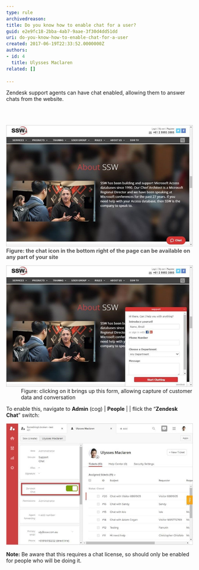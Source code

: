```yaml
---
type: rule
archivedreason: 
title: Do you know how to enable chat for a user?
guid: e2e9fc18-2bba-4ab7-9aae-3f30d4dd51dd
uri: do-you-know-how-to-enable-chat-for-a-user
created: 2017-06-19T22:33:52.0000000Z
authors:
- id: 4
  title: Ulysses Maclaren
related: []

---
```



<p class="ssw15-rteElement-P">Zendesk support agents can have chat enabled, allowing them to answer chats from the website.​​<br></p>
<br><excerpt class='endintro'></excerpt><br>
<dl class="image"><dt><img src="zendesk-enable-chat-1-min.jpg" alt="zendesk-enable-chat-1-min.jpg" />​​​<span style="color:#555555;font-size:0.9rem;font-weight:bold;">Figure: the chat icon in the bottom right of the page can be available on any part of your site</span></dt></dl><dl class="image"><dt><img src="zendesk-enable-chat-2-min.jpg" alt="zendesk-enable-chat-2-min.jpg" /></dt><dd>Figure: clicking on it brings up this form, allowing capture of customer data and conversation</dd></dl><p>To enable this, navigate to 
   <b>Admin</b> (cog) | 
   <b>People</b> | 
   <b><Agent’s name></b> | flick the “<b>Zendesk Chat</b>” switch:<br>
   
   </p><dl class="image"><dt><img src="zendesk-enable-chat-3-min.jpg" alt="zendesk-enable-chat-3-min.jpg" /></dt></dl><p><strong>Note:</strong> Be aware that this requires a chat license, so should only be enabled for people who will be doing it.​<br></p>



